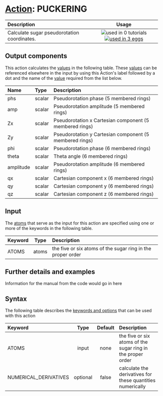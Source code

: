 # [Action](actions.md): PUCKERING

| Description    | Usage |
|:--------|:--------:|
|  Calculate sugar pseudorotation coordinates. | ![used in 0 tutorials](https://img.shields.io/badge/tutorials-0-red.svg)[![used in 3 eggs](https://img.shields.io/badge/nest-3-green.svg)](https://www.plumed-nest.org/browse.html?search=PUCKERING) | 

## Output components

This action calculates the [values](pecifying_arguments.html) in the following table.  These [values](pecifying_arguments.html) can be referenced elsewhere in the input by using this Action's label followed by a dot and the name of the [value](pecifying_arguments.html) required from the list below.

| Name | Type | Description |
|:-------|:-----|:-------|
| phs | scalar | Pseudorotation phase (5 membered rings) | 
| amp | scalar | Pseudorotation amplitude (5 membered rings) | 
| Zx | scalar | Pseudorotation x Cartesian component (5 membered rings) | 
| Zy | scalar | Pseudorotation y Cartesian component (5 membered rings) | 
| phi | scalar | Pseudorotation phase (6 membered rings) | 
| theta | scalar | Theta angle (6 membered rings) | 
| amplitude | scalar | Pseudorotation amplitude (6 membered rings) | 
| qx | scalar | Cartesian component x (6 membered rings) | 
| qy | scalar | Cartesian component y (6 membered rings) | 
| qz | scalar | Cartesian component z (6 membered rings) | 


## Input

The [atoms](specifying_atoms.html) that serve as the input for this action are specified using one or more of the keywords in the following table.

| Keyword |  Type | Description |
|:--------|:------:|:-----------|
| ATOMS | atoms | the five or six atoms of the sugar ring in the proper order |


## Further details and examples 
Information for the manual from the code would go in here 
## Syntax 
The following table describes the [keywords and options](parsing.md) that can be used with this action 

| Keyword | Type | Default | Description |
|:-------|:----:|:-------:|:-----------|
| ATOMS | input | none | the five or six atoms of the sugar ring in the proper order |
| NUMERICAL_DERIVATIVES | optional | false |  calculate the derivatives for these quantities numerically |
